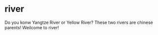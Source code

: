 river
=====

Do you konw Yangtze River or Yellow River? These two rivers are chinese parents! Weilcome to river!
